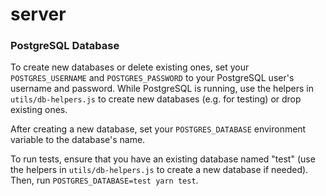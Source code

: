 # server

### PostgreSQL Database

To create new databases or delete existing ones, set your `POSTGRES_USERNAME` and `POSTGRES_PASSWORD` to your PostgreSQL user's username and password. While PostgreSQL is running, use the helpers in `utils/db-helpers.js` to create new databases (e.g. for testing) or drop existing ones.

After creating a new database, set your `POSTGRES_DATABASE` environment variable to the database's name.

To run tests, ensure that you have an existing database named "test" (use the helpers in `utils/db-helpers.js` to create a new database if needed). Then, run `POSTGRES_DATABASE=test yarn test`.